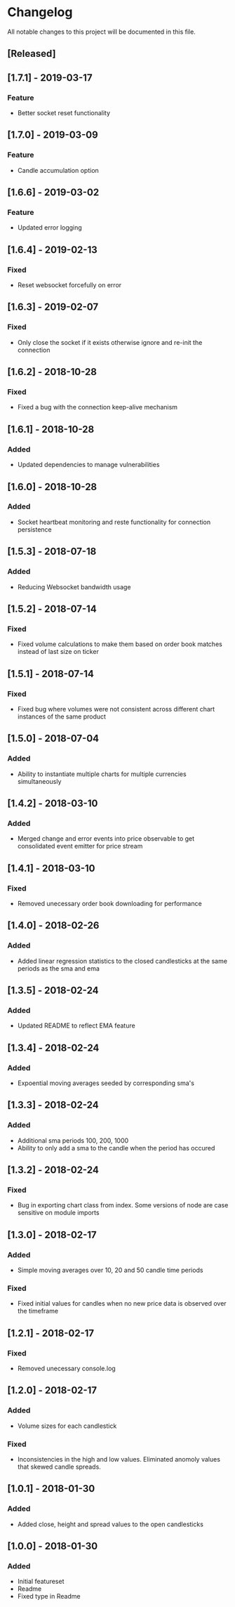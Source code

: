 # Changelog
All notable changes to this project will be documented in this file.


## [Released]

## [1.7.1] - 2019-03-17
### Feature
- Better socket reset functionality

## [1.7.0] - 2019-03-09
### Feature
- Candle accumulation option

## [1.6.6] - 2019-03-02
### Feature
- Updated error logging

## [1.6.4] - 2019-02-13
### Fixed
- Reset websocket forcefully on error

## [1.6.3] - 2019-02-07
### Fixed
- Only close the socket if it exists otherwise ignore and re-init the connection

## [1.6.2] - 2018-10-28
### Fixed
- Fixed a bug with the connection keep-alive mechanism

## [1.6.1] - 2018-10-28
### Added
- Updated dependencies to manage vulnerabilities

## [1.6.0] - 2018-10-28
### Added
- Socket heartbeat monitoring and reste functionality for connection persistence

## [1.5.3] - 2018-07-18
### Added
- Reducing Websocket bandwidth usage

## [1.5.2] - 2018-07-14
### Fixed
- Fixed volume calculations to make them based on order book matches instead of last size on ticker

## [1.5.1] - 2018-07-14
### Fixed
- Fixed bug where volumes were not consistent across different chart instances of the same product

## [1.5.0] - 2018-07-04
### Added
- Ability to instantiate multiple charts for multiple currencies simultaneously

## [1.4.2] - 2018-03-10
### Added
- Merged change and error events into price observable to get consolidated event emitter for price stream

## [1.4.1] - 2018-03-10
### Fixed
- Removed unecessary order book downloading for performance

## [1.4.0] - 2018-02-26
### Added
- Added linear regression statistics to the closed candlesticks at the same periods as the sma and ema

## [1.3.5] - 2018-02-24
### Added
- Updated README to reflect EMA feature

## [1.3.4] - 2018-02-24
### Added
- Expoential moving averages seeded by corresponding sma's

## [1.3.3] - 2018-02-24
### Added
- Additional sma periods 100, 200, 1000
- Ability to only add a sma to the candle when the period has occured

## [1.3.2] - 2018-02-24
### Fixed
- Bug in exporting chart class from index.  Some versions of node are case sensitive on module imports

## [1.3.0] - 2018-02-17
### Added
- Simple moving averages over 10, 20 and 50 candle time periods

### Fixed
- Fixed initial values for candles when no new price data is observed over the timeframe

## [1.2.1] - 2018-02-17
### Fixed
- Removed unecessary console.log

## [1.2.0] - 2018-02-17
### Added
- Volume sizes for each candlestick

### Fixed
- Inconsistencies in the high and low values.  Eliminated anomoly values that skewed candle spreads.

## [1.0.1] - 2018-01-30
### Added
- Added close, height and spread values to the open candlesticks

## [1.0.0] - 2018-01-30
### Added
- Initial featureset
- Readme
- Fixed type in Readme
